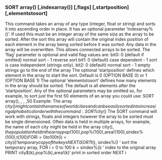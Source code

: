 

### SORT array() [,indexarray()] [,flags] [,startposition] [,elementstosort]

This command takes an array of any type (integer, float or string) and sorts it into ascending order in place. It has an optional parameter ‘indexarray%()’. If used this must be an integer array of the same size as the array to be sorted. After the sort this array will contain the original index position of each element in the array being sorted before it was sorted. Any data in the array will be overwritten. This allows connected arrays to be sorted. The ‘flag’ parameter is optional and valid flag values are: bit0: 0 (default if omitted) normal sort - 1 reverse sort bit1: 0 (default) case dependent - 1 sort is case independent (strings only). bit2: 0 (default) normal sort - 1 empty strings go to the end of the array The optional ‘startposition’ defines which element in the array to start the sort. Default is 0 (OPTION BASE 0) or 1 (OPTION BASE 1) The optional ‘elementstosort’ defines how many elements in the array should be sorted. The default is all elements after the ‘startposition’. Any of the optional parameters may be omitted so, for example, to sort just the first 50 elements of an array you could use: SORT array(), , , ,50 Example: The array city$() might contain the names of world cities and can be easily sorted into increasing alphabetical order with the command: SORT city$() The SORT command will work with strings, floats and integers however the array to be sorted must be single dimensioned. Often data is held in multiple arrays, for example, the name of each city might be held in the array city$(), the population held in the array pop%() and the size of the city held in area!(). The same index would refer to the name, population and the area of the city. Sorting and accessing this data is a little more complex but it can be done relatively easily using an optional parameter to the sort command as follows: SORT array(), indexarray%() indexarray%() must be a single dimension integer array of the same size as the array being sorted. Following the sort indexarray%() will contain the corresponding index to the original data before it was sorted. (anything previously in indexarray%() will be overwritten). To access the sorted data you would first copy the array holding the main key to a temporary array and sort that while specifying indexarray%(). After the sort indexarray%() can be used to index the original arrays. For example: DIM city$(100),pop%(100),area!(100),sindex%(100),t$(100) FOR i = 0 to 100 t$(i) = city$(i) ‘ temporary copy of the keys NEXT i SORT t$(), sindex%() ‘ sort the temporary array, FOR i = 0 to 100 k = sindex%(i) ‘ index to the original array PRINT city$(k),pop%(k),area!(k)‘ print in sorted order NEXT i